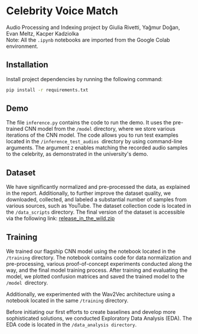 # Celebrity Voice Match

Audio Processing and Indexing project by Giulia Rivetti, Yağmur Doğan, Evan Meltz, Kacper Kadziolka  
Note: All the `.ipynb` notebooks are imported from the Google Colab environment.

## Installation

Install project dependencies by running the following command:

```bash
pip install -r requirements.txt
```

## Demo

The file `inference.py` contains the code to run the demo. It uses the pre-trained CNN model from the `/model` directory, 
where we store various iterations of the CNN model. The code allows you to run test examples located in the 
`/inference_test_audios `directory by using command-line arguments. The argument `2` enables matching the recorded audio 
samples to the celebrity, as demonstrated in the university's demo.

## Dataset

We have significantly normalized and pre-processed the data, as explained in the report. Additionally, to further 
improve the dataset quality, we downloaded, collected, and labeled a substantial number of samples from various sources, 
such as YouTube. The dataset collection code is located in the `/data_scripts` directory.
The final version of the dataset is accessible via the following link: [release_in_the_wild.zip](https://drive.google.com/file/d/1J14RA2mJMlUWO_J_i-VIi3IJhlI39BTZ/view)

## Training

We trained our flagship CNN model using the notebook located in the `/training` directory. The notebook contains code 
for data normalization and pre-processing, various proof-of-concept experiments conducted along the way, and the final 
model training process. After training and evaluating the model, we plotted confusion matrices and saved the trained 
model to the `/model `directory.

Additionally, we experimented with the Wav2Vec architecture using a notebook located in the same `/training` directory.

Before initiating our first efforts to create baselines and develop more sophisticated solutions, we conducted 
Exploratory Data Analysis (EDA). The EDA code is located in the `/data_analysis directory`.